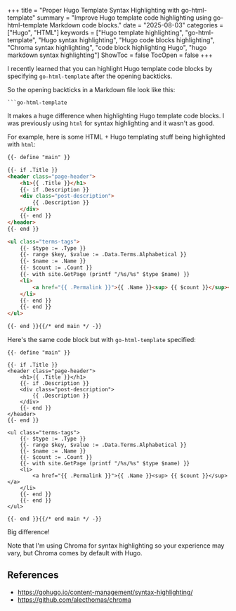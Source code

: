 +++
title = "Proper Hugo Template Syntax Highlighting with go-html-template"
summary = "Improve Hugo template code highlighting using go-html-template Markdown code blocks."
date = "2025-08-03"
categories = ["Hugo", "HTML"]
keywords = ["Hugo template highlighting", "go-html-template", "Hugo syntax highlighting", "Hugo code blocks highlighting", "Chroma syntax highlighting", "code block highlighting Hugo", "hugo markdown syntax highlighting"]
ShowToc = false
TocOpen = false
+++

I recently learned that you can highlight Hugo template code blocks by specifying `go-html-template` after the opening backticks.

So the opening backticks in a Markdown file look like this:
```
```go-html-template
```

It makes a huge difference when highlighting Hugo template code blocks. I was previously using `html` for syntax highlighting and it wasn't as good.

For example, here is some HTML + Hugo templating stuff being highlighted with `html`:

```html
{{- define "main" }}

{{- if .Title }}
<header class="page-header">
    <h1>{{ .Title }}</h1>
    {{- if .Description }}
    <div class="post-description">
        {{ .Description }}
    </div>
    {{- end }}
</header>
{{- end }}

<ul class="terms-tags">
    {{- $type := .Type }}
    {{- range $key, $value := .Data.Terms.Alphabetical }}
    {{- $name := .Name }}
    {{- $count := .Count }}
    {{- with site.GetPage (printf "/%s/%s" $type $name) }}
    <li>
        <a href="{{ .Permalink }}">{{ .Name }}<sup> {{ $count }}</sup></a>
    </li>
    {{- end }}
    {{- end }}
</ul>

{{- end }}{{/* end main */ -}}
```

Here's the same code block but with `go-html-template` specified:

```go-html-template
{{- define "main" }}

{{- if .Title }}
<header class="page-header">
    <h1>{{ .Title }}</h1>
    {{- if .Description }}
    <div class="post-description">
        {{ .Description }}
    </div>
    {{- end }}
</header>
{{- end }}

<ul class="terms-tags">
    {{- $type := .Type }}
    {{- range $key, $value := .Data.Terms.Alphabetical }}
    {{- $name := .Name }}
    {{- $count := .Count }}
    {{- with site.GetPage (printf "/%s/%s" $type $name) }}
    <li>
        <a href="{{ .Permalink }}">{{ .Name }}<sup> {{ $count }}</sup></a>
    </li>
    {{- end }}
    {{- end }}
</ul>

{{- end }}{{/* end main */ -}}
```

Big difference!

Note that I'm using Chroma for syntax highlighting so your experience may vary, but Chroma comes by default with Hugo.

## References
- https://gohugo.io/content-management/syntax-highlighting/
- https://github.com/alecthomas/chroma
